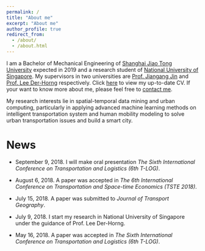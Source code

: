 ```yaml
---
permalink: /
title: "About me"
excerpt: "About me"
author_profile: true
redirect_from: 
  - /about/
  - /about.html
---
```


I am a Bachelor of Mechanical Engineering of [Shanghai Jiao Tong University](http://en.sjtu.edu.cn/) expected in 2019 and a research student of [National University of Singapore](http://www.nus.edu.sg/). My supervisors in two universities are [Prof. Jiangang Jin](http://naoce.sjtu.edu.cn/en/teachershow.aspx?info_lb=24&info_id=8&flag=2) and  [Prof. Lee Der-Horng](http://www.eng.nus.edu.sg/cee/people/ceeleedh/) respectively. Click [here](http://zhuangdingyi.github.io/files/zhuang_dingyi_cv.pdf) to view my up-to-date CV. If your want to know more about me, please feel free to [contact me](mailto:zdysdsd@sjtu.edu.cn).

My research interests lie in spatial-temporal data mining and urban computing, particularly in applying advanced machine learning methods on intelligent transportation system and human mobility modeling to solve urban transportation issues and build a smart city.

# News

* September 9, 2018. I will make oral presentation *The Sixth International Conference on Transportation and Logistics (6th T-LOG)*.

* August 6, 2018. A paper was accepted in *The 6th International Conference on Transportation and Space-time Economics (TSTE 2018)*.

* July 15, 2018. A paper was submitted to *Journal of Transport Geography*.

* July 9, 2018. I start my research in National University of Singapore under the guidance of Prof. Lee Der-Horng.

* May 16, 2018. A paper was accepted in *The Sixth International Conference on Transportation and Logistics (6th T-LOG)*.